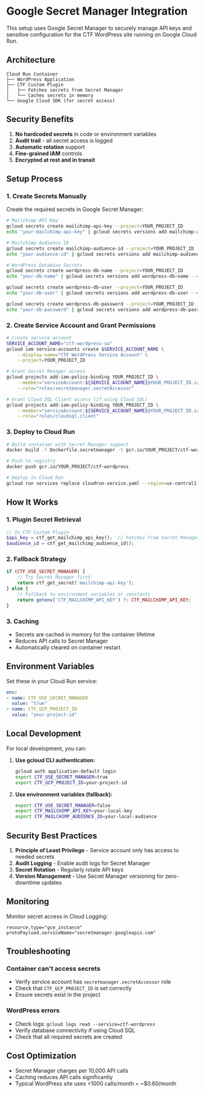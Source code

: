 # Google Secret Manager Integration

This setup uses Google Secret Manager to securely manage API keys and sensitive configuration for the CTF WordPress site running on Google Cloud Run.

## Architecture

```
Cloud Run Container
├── WordPress Application
├── CTF Custom Plugin
│   ├── Fetches secrets from Secret Manager
│   └── Caches secrets in memory
└── Google Cloud SDK (for secret access)
```

## Security Benefits

1. **No hardcoded secrets** in code or environment variables
2. **Audit trail** - all secret access is logged
3. **Automatic rotation** support
4. **Fine-grained IAM** controls
5. **Encrypted at rest and in transit**

## Setup Process

### 1. Create Secrets Manually

Create the required secrets in Google Secret Manager:

```bash
# Mailchimp API Key
gcloud secrets create mailchimp-api-key --project=YOUR_PROJECT_ID
echo "your-mailchimp-api-key" | gcloud secrets versions add mailchimp-api-key --data-file=- --project=YOUR_PROJECT_ID

# Mailchimp Audience ID  
gcloud secrets create mailchimp-audience-id --project=YOUR_PROJECT_ID
echo "your-audience-id" | gcloud secrets versions add mailchimp-audience-id --data-file=- --project=YOUR_PROJECT_ID

# WordPress Database Secrets
gcloud secrets create wordpress-db-name --project=YOUR_PROJECT_ID
echo "your-db-name" | gcloud secrets versions add wordpress-db-name --data-file=- --project=YOUR_PROJECT_ID

gcloud secrets create wordpress-db-user --project=YOUR_PROJECT_ID  
echo "your-db-user" | gcloud secrets versions add wordpress-db-user --data-file=- --project=YOUR_PROJECT_ID

gcloud secrets create wordpress-db-password --project=YOUR_PROJECT_ID
echo "your-db-password" | gcloud secrets versions add wordpress-db-password --data-file=- --project=YOUR_PROJECT_ID
```

### 2. Create Service Account and Grant Permissions

```bash
# Create service account
SERVICE_ACCOUNT_NAME="ctf-wordpress-sa"
gcloud iam service-accounts create $SERVICE_ACCOUNT_NAME \
    --display-name="CTF WordPress Service Account" \
    --project=YOUR_PROJECT_ID

# Grant Secret Manager access
gcloud projects add-iam-policy-binding YOUR_PROJECT_ID \
    --member="serviceAccount:${SERVICE_ACCOUNT_NAME}@YOUR_PROJECT_ID.iam.gserviceaccount.com" \
    --role="roles/secretmanager.secretAccessor"

# Grant Cloud SQL Client access (if using Cloud SQL)
gcloud projects add-iam-policy-binding YOUR_PROJECT_ID \
    --member="serviceAccount:${SERVICE_ACCOUNT_NAME}@YOUR_PROJECT_ID.iam.gserviceaccount.com" \
    --role="roles/cloudsql.client"
```

### 3. Deploy to Cloud Run

```bash
# Build container with Secret Manager support
docker build -f Dockerfile.secretmanager -t gcr.io/YOUR_PROJECT/ctf-wordpress .

# Push to registry
docker push gcr.io/YOUR_PROJECT/ctf-wordpress

# Deploy to Cloud Run
gcloud run services replace cloudrun-service.yaml --region=us-central1
```

## How It Works

### 1. Plugin Secret Retrieval
```php
// In CTF Custom Plugin
$api_key = ctf_get_mailchimp_api_key();  // Fetches from Secret Manager
$audience_id = ctf_get_mailchimp_audience_id();
```

### 2. Fallback Strategy
```php
if (CTF_USE_SECRET_MANAGER) {
    // Try Secret Manager first
    return ctf_get_secret('mailchimp-api-key');
} else {
    // Fallback to environment variables or constants
    return getenv('CTF_MAILCHIMP_API_KEY') ?: CTF_MAILCHIMP_API_KEY;
}
```

### 3. Caching
- Secrets are cached in memory for the container lifetime
- Reduces API calls to Secret Manager
- Automatically cleared on container restart

## Environment Variables

Set these in your Cloud Run service:

```yaml
env:
- name: CTF_USE_SECRET_MANAGER
  value: "true"
- name: CTF_GCP_PROJECT_ID  
  value: "your-project-id"
```

## Local Development

For local development, you can:

1. **Use gcloud CLI authentication:**
   ```bash
   gcloud auth application-default login
   export CTF_USE_SECRET_MANAGER=true
   export CTF_GCP_PROJECT_ID=your-project-id
   ```

2. **Use environment variables (fallback):**
   ```bash
   export CTF_USE_SECRET_MANAGER=false
   export CTF_MAILCHIMP_API_KEY=your-local-key
   export CTF_MAILCHIMP_AUDIENCE_ID=your-local-audience
   ```

## Security Best Practices

1. **Principle of Least Privilege** - Service account only has access to needed secrets
2. **Audit Logging** - Enable audit logs for Secret Manager
3. **Secret Rotation** - Regularly rotate API keys
4. **Version Management** - Use Secret Manager versioning for zero-downtime updates

## Monitoring

Monitor secret access in Cloud Logging:
```
resource.type="gce_instance"
protoPayload.serviceName="secretmanager.googleapis.com"
```

## Troubleshooting

### Container can't access secrets
- Verify service account has `secretmanager.secretAccessor` role
- Check that `CTF_GCP_PROJECT_ID` is set correctly
- Ensure secrets exist in the project

### WordPress errors
- Check logs: `gcloud logs read --service=ctf-wordpress`
- Verify database connectivity if using Cloud SQL
- Check that all required secrets are created

## Cost Optimization

- Secret Manager charges per 10,000 API calls
- Caching reduces API calls significantly  
- Typical WordPress site uses <1000 calls/month = ~$0.60/month